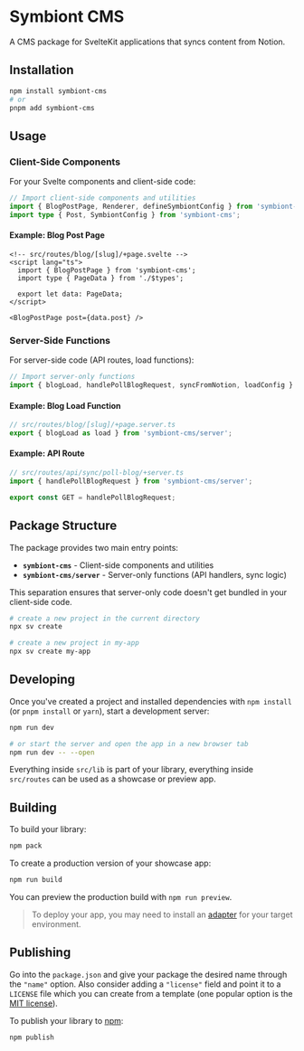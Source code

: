 # Symbiont CMS

A CMS package for SvelteKit applications that syncs content from Notion.

## Installation

```bash
npm install symbiont-cms
# or
pnpm add symbiont-cms
```

## Usage

### Client-Side Components

For your Svelte components and client-side code:

```typescript
// Import client-side components and utilities
import { BlogPostPage, Renderer, defineSymbiontConfig } from 'symbiont-cms';
import type { Post, SymbiontConfig } from 'symbiont-cms';
```

#### Example: Blog Post Page

```svelte
<!-- src/routes/blog/[slug]/+page.svelte -->
<script lang="ts">
  import { BlogPostPage } from 'symbiont-cms';
  import type { PageData } from './$types';

  export let data: PageData;
</script>

<BlogPostPage post={data.post} />
```

### Server-Side Functions

For server-side code (API routes, load functions):

```typescript
// Import server-only functions
import { blogLoad, handlePollBlogRequest, syncFromNotion, loadConfig } from 'symbiont-cms/server';
```

#### Example: Blog Load Function

```typescript
// src/routes/blog/[slug]/+page.server.ts
export { blogLoad as load } from 'symbiont-cms/server';
```

#### Example: API Route

```typescript
// src/routes/api/sync/poll-blog/+server.ts
import { handlePollBlogRequest } from 'symbiont-cms/server';

export const GET = handlePollBlogRequest;
```

## Package Structure

The package provides two main entry points:

- **`symbiont-cms`** - Client-side components and utilities  
- **`symbiont-cms/server`** - Server-only functions (API handlers, sync logic)

This separation ensures that server-only code doesn't get bundled in your client-side code.

```sh
# create a new project in the current directory
npx sv create

# create a new project in my-app
npx sv create my-app
```

## Developing

Once you've created a project and installed dependencies with `npm install` (or `pnpm install` or `yarn`), start a development server:

```sh
npm run dev

# or start the server and open the app in a new browser tab
npm run dev -- --open
```

Everything inside `src/lib` is part of your library, everything inside `src/routes` can be used as a showcase or preview app.

## Building

To build your library:

```sh
npm pack
```

To create a production version of your showcase app:

```sh
npm run build
```

You can preview the production build with `npm run preview`.

> To deploy your app, you may need to install an [adapter](https://svelte.dev/docs/kit/adapters) for your target environment.

## Publishing

Go into the `package.json` and give your package the desired name through the `"name"` option. Also consider adding a `"license"` field and point it to a `LICENSE` file which you can create from a template (one popular option is the [MIT license](https://opensource.org/license/mit/)).

To publish your library to [npm](https://www.npmjs.com):

```sh
npm publish
```
